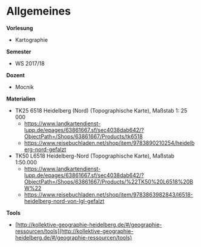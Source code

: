 # Allgemeines

**Vorlesung**
- Kartographie

**Semester**
- WS 2017/18

**Dozent**
- Mocnik

**Materialien**
- TK25 6518 Heidelberg (Nord) (Topographische Karte), Maßstab 1: 25 000
  - https://www.landkartendienst-lupp.de/epages/63861667.sf/sec4038dab642/?ObjectPath=/Shops/63861667/Products/tk6518
  - https://www.reisebuchladen.net/shop/item/9783890210254/heidelberg-nord-gefalzt
- TK50 L6518 Heidelberg-Nord (Topographische Karte), Maßstab 1:50.000
  - https://www.landkartendienst-lupp.de/epages/63861667.sf/sec4038dab642/?ObjectPath=/Shops/63861667/Products/%22TK50%20L6518%20BW%22
  - https://www.reisebuchladen.net/shop/item/9783863982843/l6518-heidelberg-nord-von-lgl-gefalzt

**Tools**
- [http://kollektive-geographie-heidelberg.de/#/geographie-ressourcen/tools](http://kollektive-geographie-heidelberg.de/#/geographie-ressourcen/tools)
